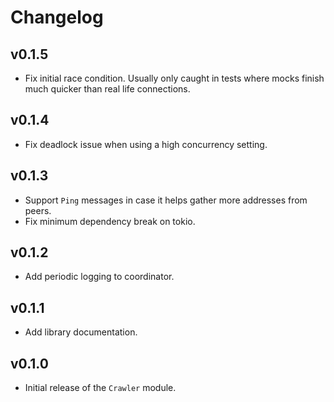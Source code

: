 # Changelog

## v0.1.5

* Fix initial race condition. Usually only caught in tests where mocks finish much quicker than real life connections.

## v0.1.4

* Fix deadlock issue when using a high concurrency setting.

## v0.1.3

* Support `Ping` messages in case it helps gather more addresses from peers.
* Fix minimum dependency break on tokio.

## v0.1.2

* Add periodic logging to coordinator.

## v0.1.1

* Add library documentation.

## v0.1.0

* Initial release of the `Crawler` module.
